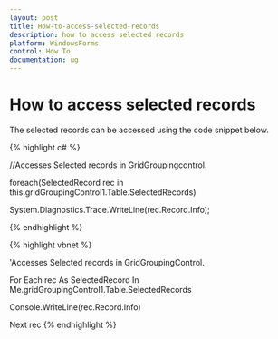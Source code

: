```yaml
---
layout: post
title: How-to-access-selected-records
description: how to access selected records
platform: WindowsForms
control: How To
documentation: ug
---
```


# How to access selected records

The selected records can be accessed using the code snippet below.

{% highlight c# %}



//Accesses Selected records in GridGroupingcontrol.      

foreach(SelectedRecord rec in this.gridGroupingControl1.Table.SelectedRecords)

System.Diagnostics.Trace.WriteLine(rec.Record.Info);

{% endhighlight %}

{% highlight vbnet %}



'Accesses Selected records in GridGroupingControl.

For Each rec As SelectedRecord In Me.gridGroupingControl1.Table.SelectedRecords

Console.WriteLine(rec.Record.Info)

Next rec
{% endhighlight %}


